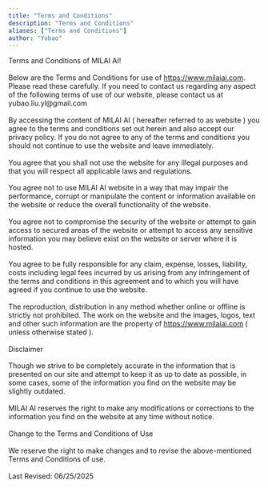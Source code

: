 ```yaml
---
title: "Terms and Conditions"
description: "Terms and Conditions"
aliases: ["Terms and Conditions"]
author: "Yubao"
---
```


<div>
<p style="margin: 0px 0px 1.2em !important;">Terms and Conditions of MILAI AI!</p>
<p style="margin: 0px 0px 1.2em !important;">Below are the Terms and Conditions for use of <a href="https://www.milaiai.com">https://www.milaiai.com</a>. Please read these carefully. If you need to contact us regarding any aspect of the following terms of use of our website, please contact us at yubao.liu.yl@gmail.com</p>
<p style="margin: 0px 0px 1.2em !important;">By accessing the content of MILAI AI ( hereafter referred to as website ) you agree to the terms and conditions set out herein and also accept our privacy policy. If you do not agree to any of the terms and conditions you should not continue to use the website and leave immediately.</p>
<p style="margin: 0px 0px 1.2em !important;">You agree that you shall not use the website for any illegal purposes and that you will respect all applicable laws and regulations.</p>
<p style="margin: 0px 0px 1.2em !important;">You agree not to use MILAI AI website in a way that may impair the performance, corrupt or manipulate the content or information available on the website or reduce the overall functionality of the website.</p>
<p style="margin: 0px 0px 1.2em !important;">You agree not to compromise the security of the website or attempt to gain access to secured areas of the website or attempt to access any sensitive information you may believe exist on the website or server where it is hosted.</p>
<p style="margin: 0px 0px 1.2em !important;">You agree to be fully responsible for any claim, expense, losses, liability, costs including legal fees incurred by us arising from any infringement of the terms and conditions in this agreement and to which you will have agreed if you continue to use the website.</p>
<p style="margin: 0px 0px 1.2em !important;">The reproduction, distribution in any method whether online or offline is strictly not prohibited. The work on the website and the images, logos, text and other such information are the property of <a href="https://www.milaiai.com">https://www.milaiai.com</a> ( unless otherwise stated ).</p>
<p style="margin: 0px 0px 1.2em !important;">Disclaimer</p>
<p style="margin: 0px 0px 1.2em !important;">Though we strive to be completely accurate in the information that is presented on our site and attempt to keep it as up to date as possible, in some cases, some of the information you find on the website may be slightly outdated.</p>
<p style="margin: 0px 0px 1.2em !important;">MILAI AI reserves the right to make any modifications or corrections to the information you find on the website at any time without notice.</p>
<p style="margin: 0px 0px 1.2em !important;">Change to the Terms and Conditions of Use</p>
<p style="margin: 0px 0px 1.2em !important;">We reserve the right to make changes and to revise the above-mentioned Terms and Conditions of use.</p>
<p style="margin: 0px 0px 1.2em !important;">Last Revised: 06/25/2025</p>
</div>